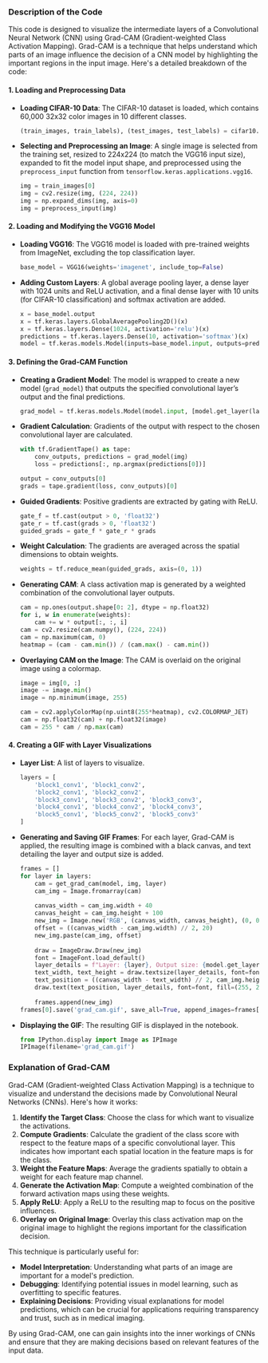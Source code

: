 ### Description of the Code

This code is designed to visualize the intermediate layers of a Convolutional Neural Network (CNN) using Grad-CAM (Gradient-weighted Class Activation Mapping). Grad-CAM is a technique that helps understand which parts of an image influence the decision of a CNN model by highlighting the important regions in the input image. Here's a detailed breakdown of the code:

#### 1. **Loading and Preprocessing Data**

- **Loading CIFAR-10 Data**: The CIFAR-10 dataset is loaded, which contains 60,000 32x32 color images in 10 different classes.
    ```python
    (train_images, train_labels), (test_images, test_labels) = cifar10.load_data()
    ```

- **Selecting and Preprocessing an Image**: A single image is selected from the training set, resized to 224x224 (to match the VGG16 input size), expanded to fit the model input shape, and preprocessed using the `preprocess_input` function from `tensorflow.keras.applications.vgg16`.
    ```python
    img = train_images[0]
    img = cv2.resize(img, (224, 224))
    img = np.expand_dims(img, axis=0)
    img = preprocess_input(img)
    ```

#### 2. **Loading and Modifying the VGG16 Model**

- **Loading VGG16**: The VGG16 model is loaded with pre-trained weights from ImageNet, excluding the top classification layer.
    ```python
    base_model = VGG16(weights='imagenet', include_top=False)
    ```

- **Adding Custom Layers**: A global average pooling layer, a dense layer with 1024 units and ReLU activation, and a final dense layer with 10 units (for CIFAR-10 classification) and softmax activation are added.
    ```python
    x = base_model.output
    x = tf.keras.layers.GlobalAveragePooling2D()(x)
    x = tf.keras.layers.Dense(1024, activation='relu')(x)
    predictions = tf.keras.layers.Dense(10, activation='softmax')(x)
    model = tf.keras.models.Model(inputs=base_model.input, outputs=predictions)
    ```

#### 3. **Defining the Grad-CAM Function**

- **Creating a Gradient Model**: The model is wrapped to create a new model (`grad_model`) that outputs the specified convolutional layer’s output and the final predictions.
    ```python
    grad_model = tf.keras.models.Model(model.input, [model.get_layer(layer_name).output, model.output])
    ```

- **Gradient Calculation**: Gradients of the output with respect to the chosen convolutional layer are calculated.
    ```python
    with tf.GradientTape() as tape:
        conv_outputs, predictions = grad_model(img)
        loss = predictions[:, np.argmax(predictions[0])]
    
    output = conv_outputs[0]
    grads = tape.gradient(loss, conv_outputs)[0]
    ```

- **Guided Gradients**: Positive gradients are extracted by gating with ReLU.
    ```python
    gate_f = tf.cast(output > 0, 'float32')
    gate_r = tf.cast(grads > 0, 'float32')
    guided_grads = gate_f * gate_r * grads
    ```

- **Weight Calculation**: The gradients are averaged across the spatial dimensions to obtain weights.
    ```python
    weights = tf.reduce_mean(guided_grads, axis=(0, 1))
    ```

- **Generating CAM**: A class activation map is generated by a weighted combination of the convolutional layer outputs.
    ```python
    cam = np.ones(output.shape[0: 2], dtype = np.float32)
    for i, w in enumerate(weights):
        cam += w * output[:, :, i]
    cam = cv2.resize(cam.numpy(), (224, 224))
    cam = np.maximum(cam, 0)
    heatmap = (cam - cam.min()) / (cam.max() - cam.min())
    ```

- **Overlaying CAM on the Image**: The CAM is overlaid on the original image using a colormap.
    ```python
    image = img[0, :]
    image -= image.min()
    image = np.minimum(image, 255)
    
    cam = cv2.applyColorMap(np.uint8(255*heatmap), cv2.COLORMAP_JET)
    cam = np.float32(cam) + np.float32(image)
    cam = 255 * cam / np.max(cam)
    ```

#### 4. **Creating a GIF with Layer Visualizations**

- **Layer List**: A list of layers to visualize.
    ```python
    layers = [
        'block1_conv1', 'block1_conv2', 
        'block2_conv1', 'block2_conv2', 
        'block3_conv1', 'block3_conv2', 'block3_conv3',
        'block4_conv1', 'block4_conv2', 'block4_conv3',
        'block5_conv1', 'block5_conv2', 'block5_conv3'
    ]
    ```

- **Generating and Saving GIF Frames**: For each layer, Grad-CAM is applied, the resulting image is combined with a black canvas, and text detailing the layer and output size is added.
    ```python
    frames = []
    for layer in layers:
        cam = get_grad_cam(model, img, layer)
        cam_img = Image.fromarray(cam)
        
        canvas_width = cam_img.width + 40
        canvas_height = cam_img.height + 100
        new_img = Image.new('RGB', (canvas_width, canvas_height), (0, 0, 0))
        offset = ((canvas_width - cam_img.width) // 2, 20)
        new_img.paste(cam_img, offset)
        
        draw = ImageDraw.Draw(new_img)
        font = ImageFont.load_default()
        layer_details = f"Layer: {layer}, Output size: {model.get_layer(layer).output.shape[1:]}"
        text_width, text_height = draw.textsize(layer_details, font=font)
        text_position = ((canvas_width - text_width) // 2, cam_img.height + 30)
        draw.text(text_position, layer_details, font=font, fill=(255, 255, 255))
        
        frames.append(new_img)
    frames[0].save('grad_cam.gif', save_all=True, append_images=frames[1:], duration=500, loop=0)
    ```

- **Displaying the GIF**: The resulting GIF is displayed in the notebook.
    ```python
    from IPython.display import Image as IPImage
    IPImage(filename='grad_cam.gif')
    ```

### Explanation of Grad-CAM

Grad-CAM (Gradient-weighted Class Activation Mapping) is a technique to visualize and understand the decisions made by Convolutional Neural Networks (CNNs). Here's how it works:

1. **Identify the Target Class**: Choose the class for which  want to visualize the activations.
2. **Compute Gradients**: Calculate the gradient of the class score with respect to the feature maps of a specific convolutional layer. This indicates how important each spatial location in the feature maps is for the class.
3. **Weight the Feature Maps**: Average the gradients spatially to obtain a weight for each feature map channel.
4. **Generate the Activation Map**: Compute a weighted combination of the forward activation maps using these weights.
5. **Apply ReLU**: Apply a ReLU to the resulting map to focus on the positive influences.
6. **Overlay on Original Image**: Overlay this class activation map on the original image to highlight the regions important for the classification decision.

This technique is particularly useful for:
- **Model Interpretation**: Understanding what parts of an image are important for a model's prediction.
- **Debugging**: Identifying potential issues in model learning, such as overfitting to specific features.
- **Explaining Decisions**: Providing visual explanations for model predictions, which can be crucial for applications requiring transparency and trust, such as in medical imaging.

By using Grad-CAM, one can gain insights into the inner workings of CNNs and ensure that they are making decisions based on relevant features of the input data.
